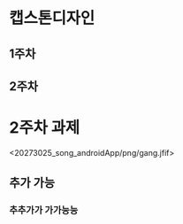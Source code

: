 # 캡스톤디자인 


## 1주차

## 2주차 
# 2주차 과제
<20273025_song_androidApp/png/gang.jfif>
  
## 추가 가능
### 추추가가 가가능능
